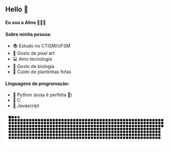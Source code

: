 ## Hello 👋
#### Eu sou a **Aline** 👩🏻‍💻
#### Sobre minha pessoa:

- 📚 Estudo no CTISM/UFSM 
- 🎨 Gosto de pixel art  
- 💻 Amo tecnologia
- 🧬 Gosto de biologia 
- 💐 Cuido de plantinhas fofas

#### Linguagens de programação:
- 🐍 Python (essa é perfeita 💚)
- 🐶 C
- 📍 Javascript 


![Snake animation](https://github.com/aline-yasmyn-comin/aline-yasmyn-comin/blob/output/github-contribution-grid-snake.svg)

